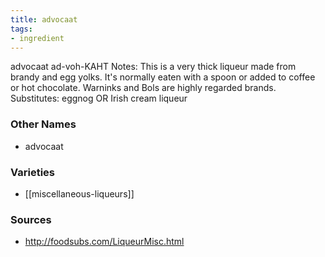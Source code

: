 ```yaml
---
title: advocaat
tags:
- ingredient
---
```

advocaat ad-voh-KAHT Notes: This is a very thick liqueur made from brandy and egg yolks. It's normally eaten with a spoon or added to coffee or hot chocolate. Warninks and Bols are highly regarded brands. Substitutes: eggnog OR Irish cream liqueur

### Other Names

* advocaat

### Varieties

* [[miscellaneous-liqueurs]]

### Sources
* http://foodsubs.com/LiqueurMisc.html
